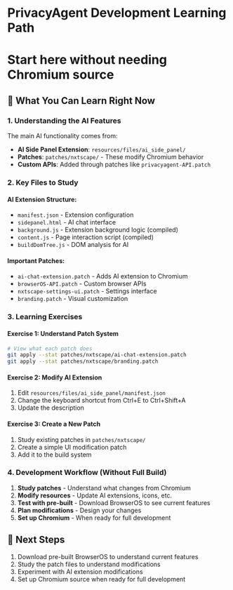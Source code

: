 # PrivacyAgent Development Learning Path
# Start here without needing Chromium source

## 🎯 What You Can Learn Right Now

### 1. Understanding the AI Features
The main AI functionality comes from:
- **AI Side Panel Extension**: `resources/files/ai_side_panel/`
- **Patches**: `patches/nxtscape/` - These modify Chromium behavior
- **Custom APIs**: Added through patches like `privacyagent-API.patch`

### 2. Key Files to Study

#### AI Extension Structure:
- `manifest.json` - Extension configuration
- `sidepanel.html` - AI chat interface
- `background.js` - Extension background logic (compiled)
- `content.js` - Page interaction script (compiled)
- `buildDomTree.js` - DOM analysis for AI

#### Important Patches:
- `ai-chat-extension.patch` - Adds AI extension to Chromium
- `browserOS-API.patch` - Custom browser APIs
- `nxtscape-settings-ui.patch` - Settings interface
- `branding.patch` - Visual customization

### 3. Learning Exercises

#### Exercise 1: Understand Patch System
```bash
# View what each patch does
git apply --stat patches/nxtscape/ai-chat-extension.patch
git apply --stat patches/nxtscape/branding.patch
```

#### Exercise 2: Modify AI Extension
1. Edit `resources/files/ai_side_panel/manifest.json`
2. Change the keyboard shortcut from Ctrl+E to Ctrl+Shift+A
3. Update the description

#### Exercise 3: Create a New Patch
1. Study existing patches in `patches/nxtscape/`
2. Create a simple UI modification patch
3. Add it to the build system

### 4. Development Workflow (Without Full Build)
1. **Study patches** - Understand what changes from Chromium
2. **Modify resources** - Update AI extensions, icons, etc.
3. **Test with pre-built** - Download BrowserOS to see current features
4. **Plan modifications** - Design your changes
5. **Set up Chromium** - When ready for full development

## 🚀 Next Steps
1. Download pre-built BrowserOS to understand current features
2. Study the patch files to understand modifications
3. Experiment with AI extension modifications
4. Set up Chromium source when ready for full development